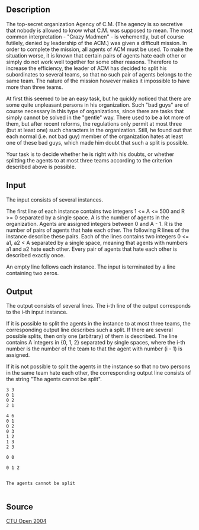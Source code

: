 <h2>Description</h2><p>The top-secret organization Agency of C.M. (The agency is so secretive that nobody is allowed to know what C.M. was supposed to mean. The most common interpretation - "Crazy Madmen" - is vehemently, but of course futilely, denied by leadership of the ACM.) was given a difficult mission. In order to complete the mission, all agents of ACM must be used. To make the situation worse, it is known that certain pairs of agents hate each other or simply do not work well together for some other reasons. Therefore to increase the efficiency, the leader of ACM has decided to split his subordinates to several teams, so that no such pair of agents belongs to the same team. The nature of the mission however makes it impossible to have more than three teams. 
</p>
At first this seemed to be an easy task, but he quickly noticed that there are some quite unpleasant persons in his organization. Such "bad guys" are of course necessary in this type of organizations, since there are tasks that simply cannot be solved in the "gentle" way. There used to be a lot more of them, but after recent reforms, the regulations only permit at most three (but at least one) such characters in the organization. Still, he found out that each normal (i.e. not bad guy) member of the organization hates at least one of these bad guys, which made him doubt that such a split is possible. 

Your task is to decide whether he is right with his doubts, or whether splitting the agents to at most three teams according to the criterion described above is possible. <h2>Input</h2><p>The input consists of several instances. 
</p>
The first line of each instance contains two integers 1 &lt;= A &lt;= 500 and R &gt;= 0 separated by a single space. A is the number of agents in the organization. Agents are assigned integers between 0 and A - 1. R is the number of pairs of agents that hate each other. The following R lines of the instance describe these pairs. Each of the lines contains two integers 0 &lt;= a1, a2 &lt; A separated by a single space, meaning that agents with numbers a1 and a2 hate each other. Every pair of agents that hate each other is described exactly once. 

An empty line follows each instance. The input is terminated by a line containing two zeros. 
<h2>Output</h2><p>The output consists of several lines. The i-th line of the output corresponds to the i-th input instance. 
</p>
If it is possible to split the agents in the instance to at most three teams, the corresponding output line describes such a split. If there are several possible splits, then only one (arbitrary) of them is described. The line contains A integers in {0, 1, 2} separated by single spaces, where the i-th number is the number of the team to that the agent with number (i - 1) is assigned. 

If it is not possible to split the agents in the instance so that no two persons in the same team hate each other, the corresponding output line consists of the string "The agents cannot be split".
<pre><code class="language-input1">3 3
0 1
0 2
2 1

4 6
0 1
0 2
0 3
1 2
1 3
2 3

0 0
</code></pre><pre><code class="language-output1">0 1 2
The agents cannot be split
</code></pre><h2>Source</h2><a href="searchproblem?field=source&amp;key=CTU+Open+2004">CTU Open 2004</a>